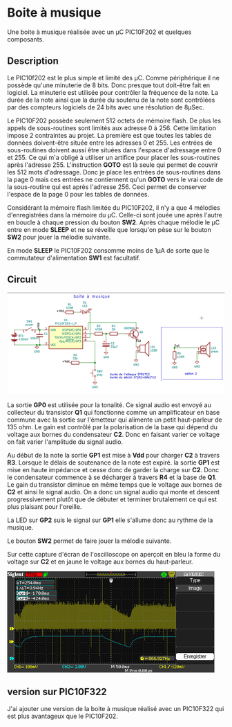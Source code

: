 Boite à musique
===============

Une boite à musique réalisée avec un µC  PIC10F202 et quelques composants.

Description
-----------

 Le PIC10f202 est le plus simple et limité des µC. Comme périphérique il ne possède qu'une minuterie de 8 bits. Donc presque tout doit-être fait en logiciel.
La minuterie est utilisée pour contrôler la fréquence de la note. La durée de la note ainsi que la durée du soutenu de la note sont contrôlées par des compteurs
logiciels de 24 bits avec une résolution de 8µSec. 

Le PIC10F202 possède seulement 512 octets de mémoire flash. De plus les appels de sous-routines sont limités aux adresse 0 à 256. Cette limitation impose 2 contraintes
au projet. La première est que toutes les tables de données doivent-être située entre les adresses 0 et 255.  Les entrées de sous-routines doivent aussi être situées
dans l'espace d'adressage entre 0 et 255. Ce qui m'a obligé à utiliser un artifice pour placer les sous-routines après l'adresse 255. L'instruction **GOTO** est là seule qui permet de couvrir les 512 mots d'adressage. Donc je place les entrées de sous-routines dans la page 0 mais ces entrées ne contiennent qu'un **GOTO** vers le vrai 
code de la sous-routine qui est après l'adresse 256. Ceci permet de conserver l'espace de la page 0 pour les tables de données. 

Considérant la mémoire flash limitée du PIC10F202, il n'y a que 4 mélodies d'enregistrées dans la mémoire du µC. Celle-ci sont jouée une après l'autre en boucle à chaque pression du bouton **SW2**. Après chaque mélodie le µC entre en mode **SLEEP** et ne se réveille que lorsqu'on pèse sur le bouton **SW2** pour jouer la mélodie suivante. 

En mode **SLEEP** le PIC10F202 consomme moins de 1µA de sorte que le commutateur d'alimentation **SW1** est facultatif.


Circuit
-------

![circuit](boite_a_musique.png)

 La sortie **GP0** est utilisée pour la tonalité. Ce signal audio est envoyé au collecteur du transistor **Q1** qui fonctionne comme un amplificateur en base commune avec la sortie sur l'émetteur qui alimente un petit haut-parleur de 135 ohm. Le gain est contrôlé par la polarisation de la base qui dépend du voltage aux bornes du condensateur **C2**. Donc en faisant varier ce voltage on fait varier l'amplitude du signal audio.

Au début de la note la sortie **GP1** est mise à **Vdd** pour charger **C2** à travers **R3**.  Lorsque le délais de soutenance de la note est expiré. la sortie **GP1** est mise en haute impédance et cesse donc de garder la charge sur **C2**. Donc le condensateur commence à se décharger à travers **R4** et la base de **Q1**. Le gain 
du transistor diminue en même temps que le voltage aux bornes de **C2** et ainsi le signal audio. On a donc un signal audio qui monte et descent progressivement plutôt que de débuter et terminer brutalement ce qui est plus plaisant pour l'oreille.

La LED sur **GP2** suis le signal sur **GP1** elle s'allume donc au rythme de la musique.

Le bouton **SW2** permet de faire jouer la mélodie suivante.

Sur cette capture d'écran de l'oscilloscope on aperçoit en bleu la forme du voltage sur **C2** et en jaune le voltage aux bornes du haut-parleur.

![signaux](signaux.bmp)

version sur PIC10F322
---------------------

J'ai ajouter une version de la boite à musique réalisé avec un PIC10F322 qui est plus avantageux que le PIC10F202.



